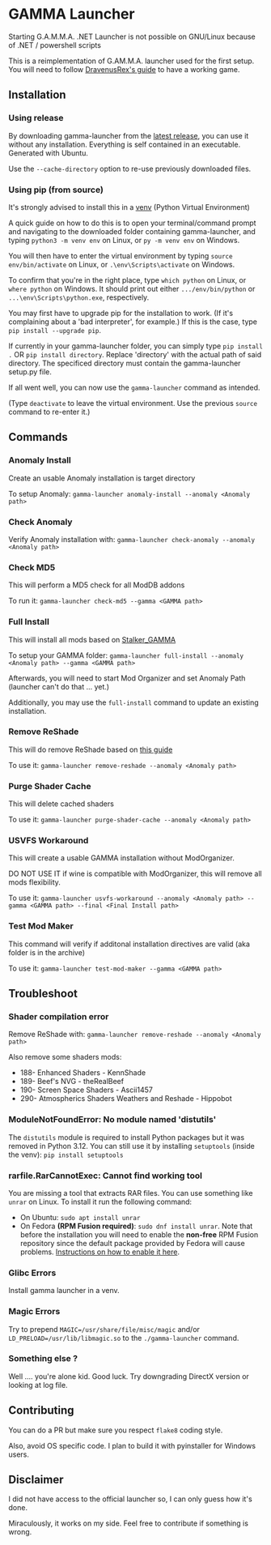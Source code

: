 # GAMMA Launcher

Starting G.A.M.M.A. .NET Launcher is not possible on GNU/Linux because of .NET / powershell scripts

This is a reimplementation of G.AM.M.A. launcher used for the first setup. You will need to follow
[DravenusRex's guide](https://github.com/DravenusRex/stalker-gamma-linux-guide) to have a working game.

## Installation

### Using release

By downloading gamma-launcher from the [latest release](https://github.com/Mord3rca/gamma-launcher/releases/latest),
you can use it without any installation. Everything is self contained in an executable. Generated with Ubuntu.

Use the `--cache-directory` option to re-use previously downloaded files.

### Using pip (from source)

It's strongly advised to install this in a [venv](https://packaging.python.org/en/latest/guides/installing-using-pip-and-virtual-environments/#creating-a-virtual-environment) (Python Virtual Environment)

A quick guide on how to do this is to open your terminal/command prompt and navigating to the downloaded folder containing gamma-launcher, and typing `python3 -m venv env` on Linux, or `py -m venv env` on Windows.

You will then have to enter the virtual environment by typing `source env/bin/activate` on Linux, or `.\env\Scripts\activate` on Windows.

To confirm that you're in the right place, type `which python` on Linux, or `where python` on Windows. It should print out either `.../env/bin/python` or `...\env\Scripts\python.exe`, respectively.

You may first have to upgrade pip for the installation to work. (If it's complaining about a 'bad interpreter', for example.) If this is the case, type `pip install --upgrade pip`.

If currently in your gamma-launcher folder, you can simply type `pip install .` OR `pip install directory`. Replace 'directory' with the actual path of said directory. The specificed directory must contain the gamma-launcher setup.py file.

If all went well, you can now use the `gamma-launcher` command as intended.

(Type `deactivate` to leave the virtual environment. Use the previous `source` command to re-enter it.)

## Commands

### Anomaly Install

Create an usable Anomaly installation is target directory

To setup Anomaly:  `gamma-launcher anomaly-install --anomaly <Anomaly path>`

### Check Anomaly

Verify Anomaly installation with:  `gamma-launcher check-anomaly --anomaly <Anomaly path>`

### Check MD5

This will perform a MD5 check for all ModDB addons

To run it: `gamma-launcher check-md5 --gamma <GAMMA path>`

### Full Install

This will install all mods based on [Stalker_GAMMA](https://github.com/Grokitach/Stalker_GAMMA)

To setup your GAMMA folder:  `gamma-launcher full-install --anomaly <Anomaly path> --gamma <GAMMA path>`

Afterwards, you will need to start Mod Organizer and set Anomaly Path (launcher can't do that ... yet.)

Additionally, you may use the `full-install` command to update an existing installation. 

### Remove ReShade

This will do remove ReShade based on [this guide](https://reshade.me/forum/general-discussion/4398-howto-uninstall-reshade)

To use it: `gamma-launcher remove-reshade --anomaly <Anomaly path>`

### Purge Shader Cache

This will delete cached shaders

To use it: `gamma-launcher purge-shader-cache --anomaly <Anomaly path>`

### USVFS Workaround

This will create a usable GAMMA installation without ModOrganizer.

DO NOT USE IT if wine is compatible with ModOrganizer, this will remove all mods flexibility.

To use it: `gamma-launcher usvfs-workaround --anomaly <Anomaly path> --gamma <GAMMA path> --final <Final Install path>`

### Test Mod Maker

This command will verify if additonal installation directives are valid
(aka folder is in the archive)

To use it: `gamma-launcher test-mod-maker --gamma <GAMMA path>`

## Troubleshoot

### Shader compilation error

Remove ReShade with: `gamma-launcher remove-reshade --anomaly <Anomaly path>`

Also remove some shaders mods:
* 188- Enhanced Shaders - KennShade
* 189- Beef's NVG - theRealBeef
* 190- Screen Space Shaders - Ascii1457
* 290- Atmospherics Shaders Weathers and Reshade - Hippobot

### ModuleNotFoundError: No module named 'distutils'

The `distutils` module is required to install Python packages but it was removed in Python 3.12. You can still use it by installing `setuptools` (inside the venv): `pip install setuptools`

### rarfile.RarCannotExec: Cannot find working tool

You are missing a tool that extracts RAR files. You can use something like `unrar` on Linux. To install it run the following command:
- On Ubuntu: `sudo apt install unrar`
- On Fedora **(RPM Fusion required)**: `sudo dnf install unrar`. Note that before the installation you will need to enable the **non-free** RPM Fusion repository since the default package provided by Fedora will cause problems. [Instructions on how to enable it here](https://rpmfusion.org/Configuration).

### Glibc Errors

Install gamma launcher in a venv.

### Magic Errors

Try to prepend `MAGIC=/usr/share/file/misc/magic` and/or `LD_PRELOAD=/usr/lib/libmagic.so` to the `./gamma-launcher` command.

### Something else ?

Well .... you're alone kid. Good luck. Try downgrading DirectX version or looking at log file.

## Contributing

You can do a PR but make sure you respect `flake8` coding style.

Also, avoid OS specific code. I plan to build it with pyinstaller for Windows users.

## Disclaimer

I did not have access to the official launcher so, I can only guess how it's done.

Miraculously, it works on my side. Feel free to contribute if something is wrong.
